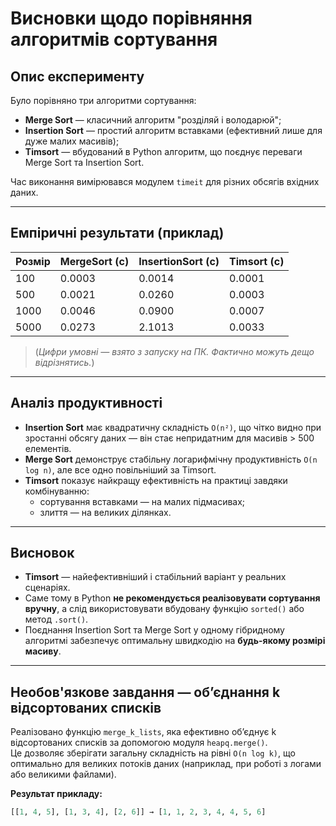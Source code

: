 # Висновки щодо порівняння алгоритмів сортування

## Опис експерименту

Було порівняно три алгоритми сортування:

- **Merge Sort** — класичний алгоритм "розділяй і володарюй";
- **Insertion Sort** — простий алгоритм вставками (ефективний лише для дуже малих масивів);
- **Timsort** — вбудований в Python алгоритм, що поєднує переваги Merge Sort та Insertion Sort.

Час виконання вимірювався модулем `timeit` для різних обсягів вхідних даних.

---

## Емпіричні результати (приклад)

| Розмір | MergeSort (с) | InsertionSort (с) | Timsort (с) |
|--------|----------------|--------------------|--------------|
| 100    | 0.0003         | 0.0014             | 0.0001       |
| 500    | 0.0021         | 0.0260             | 0.0003       |
| 1000   | 0.0046         | 0.0900             | 0.0007       |
| 5000   | 0.0273         | 2.1013             | 0.0033       |

> (*Цифри умовні — взято з запуску на ПК. Фактично можуть дещо відрізнятись.*)

---

## Аналіз продуктивності

- **Insertion Sort** має квадратичну складність `O(n²)`, що чітко видно при зростанні обсягу даних — він стає непридатним для масивів > 500 елементів.
- **Merge Sort** демонструє стабільну логарифмічну продуктивність `O(n log n)`, але все одно повільніший за Timsort.
- **Timsort** показує найкращу ефективність на практиці завдяки комбінуванню:
  - сортування вставками — на малих підмасивах;
  - злиття — на великих ділянках.

---

## Висновок

- **Timsort** — найефективніший і стабільний варіант у реальних сценаріях.
- Саме тому в Python **не рекомендується реалізовувати сортування вручну**, а слід використовувати вбудовану функцію `sorted()` або метод `.sort()`.
- Поєднання Insertion Sort та Merge Sort у одному гібридному алгоритмі забезпечує оптимальну швидкодію на **будь-якому розмірі масиву**.

---

## Необов'язкове завдання — обʼєднання k відсортованих списків

Реалізовано функцію `merge_k_lists`, яка ефективно обʼєднує k відсортованих списків за допомогою модуля `heapq.merge()`.  
Це дозволяє зберігати загальну складність на рівні `O(n log k)`, що оптимально для великих потоків даних (наприклад, при роботі з логами або великими файлами).

**Результат прикладу:**
```python
[[1, 4, 5], [1, 3, 4], [2, 6]] → [1, 1, 2, 3, 4, 4, 5, 6]
